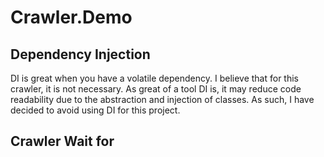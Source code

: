 # Crawler.Demo

## Dependency Injection
DI is great when you have a volatile dependency. I believe that for this crawler, it is not necessary.
As great of a tool DI is, it may reduce code readability due to the abstraction and injection of classes.
As such, I have decided to avoid using DI for this project.

## Crawler Wait for